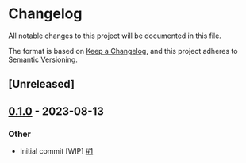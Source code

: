 # Changelog
All notable changes to this project will be documented in this file.

The format is based on [Keep a Changelog](https://keepachangelog.com/en/1.0.0/),
and this project adheres to [Semantic Versioning](https://semver.org/spec/v2.0.0.html).

## [Unreleased]

## [0.1.0](https://github.com/rusty-shelter/rusty-shelter/releases/tag/shelter-fs-v0.1.0) - 2023-08-13

### Other
- Initial commit [WIP] [#1](https://github.com/rusty-shelter/rusty-shelter/pull/1)
